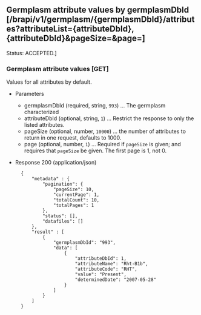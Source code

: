## Germplasm attribute values by germplasmDbId [/brapi/v1/germplasm/{germplasmDbId}/attributes?attributeList={attributeDbId},{attributeDbId}&pageSize=&page=]

Status: ACCEPTED.]

### Germplasm attribute values [GET]
Values for all attributes by default.
+ Parameters
    + germplasmDbId (required, string, `993`) ... The germplasm characterized
    + attributeDbId (optional, string, `1`) ... Restrict the response to only the listed attributes.
    + pageSize (optional, number, `10000`) ... the number of attributes to return in one request, defaults to 1000.
    + page (optional, number, `1`) ... Required if `pageSize` is given; and requires that `pageSize` be given. The first page is 1, not 0.

+ Response 200 (application/json)

        {
            "metadata" : {
                "pagination": {
                    "pageSize": 10,
                    "currentPage": 1,
                    "totalCount": 10,
                    "totalPages": 1
                },
                "status": [],
                "datafiles": []
            },
            "result" : [
                {
                    "germplasmDbId": "993",
                    "data": [
                        {
                            "attributeDbId": 1,
                            "attributeName": "Rht-B1b",
                            "attributeCode": "RHT",
                            "value": "Present", 
                            "determinedDate": "2007-05-28"
                        }
                    ]
                }
            ]
        }
